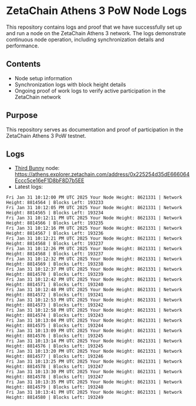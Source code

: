 # ZetaChain Athens 3 PoW Node Logs
This repository contains logs and proof that we have successfully set up and run a node on the ZetaChain Athens 3 network. The logs demonstrate continuous node operation, including synchronization details and performance.

## Contents
- Node setup information
- Synchronization logs with block height details
- Ongoing proof of work logs to verify active participation in the ZetaChain network

## Purpose
This repository serves as documentation and proof of participation in the ZetaChain Athens 3 PoW testnet.

## Logs

- [Third Bunny](https://thirdbunny.xyz/) node: https://athens.explorer.zetachain.com/address/0x225254d35dE666064Eccc5ce16eF1D8bF8D7b5EE
- Latest logs:
```
Fri Jan 31 10:12:00 PM UTC 2025 Your Node Height: 8621331 | Network Height: 8814564 | Blocks Left: 193233
Fri Jan 31 10:12:05 PM UTC 2025 Your Node Height: 8621331 | Network Height: 8814565 | Blocks Left: 193234
Fri Jan 31 10:12:11 PM UTC 2025 Your Node Height: 8621331 | Network Height: 8814566 | Blocks Left: 193235
Fri Jan 31 10:12:16 PM UTC 2025 Your Node Height: 8621331 | Network Height: 8814567 | Blocks Left: 193236
Fri Jan 31 10:12:21 PM UTC 2025 Your Node Height: 8621331 | Network Height: 8814568 | Blocks Left: 193237
Fri Jan 31 10:12:26 PM UTC 2025 Your Node Height: 8621331 | Network Height: 8814568 | Blocks Left: 193237
Fri Jan 31 10:12:32 PM UTC 2025 Your Node Height: 8621331 | Network Height: 8814569 | Blocks Left: 193238
Fri Jan 31 10:12:37 PM UTC 2025 Your Node Height: 8621331 | Network Height: 8814570 | Blocks Left: 193239
Fri Jan 31 10:12:42 PM UTC 2025 Your Node Height: 8621331 | Network Height: 8814571 | Blocks Left: 193240
Fri Jan 31 10:12:48 PM UTC 2025 Your Node Height: 8621331 | Network Height: 8814572 | Blocks Left: 193241
Fri Jan 31 10:12:53 PM UTC 2025 Your Node Height: 8621331 | Network Height: 8814573 | Blocks Left: 193242
Fri Jan 31 10:12:58 PM UTC 2025 Your Node Height: 8621331 | Network Height: 8814574 | Blocks Left: 193243
Fri Jan 31 10:13:04 PM UTC 2025 Your Node Height: 8621331 | Network Height: 8814575 | Blocks Left: 193244
Fri Jan 31 10:13:09 PM UTC 2025 Your Node Height: 8621331 | Network Height: 8814576 | Blocks Left: 193245
Fri Jan 31 10:13:14 PM UTC 2025 Your Node Height: 8621331 | Network Height: 8814576 | Blocks Left: 193245
Fri Jan 31 10:13:20 PM UTC 2025 Your Node Height: 8621331 | Network Height: 8814577 | Blocks Left: 193246
Fri Jan 31 10:13:25 PM UTC 2025 Your Node Height: 8621331 | Network Height: 8814578 | Blocks Left: 193247
Fri Jan 31 10:13:30 PM UTC 2025 Your Node Height: 8621331 | Network Height: 8814578 | Blocks Left: 193247
Fri Jan 31 10:13:35 PM UTC 2025 Your Node Height: 8621331 | Network Height: 8814579 | Blocks Left: 193248
Fri Jan 31 10:13:41 PM UTC 2025 Your Node Height: 8621331 | Network Height: 8814580 | Blocks Left: 193249
```

